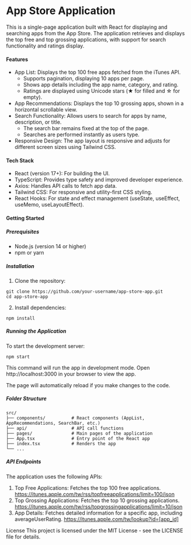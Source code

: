 # App Store Application
This is a single-page application built with React for displaying and searching apps from the App Store. The application retrieves and displays the top free and top grossing applications, with support for search functionality and ratings display.

#### Features
- App List: Displays the top 100 free apps fetched from the iTunes API.
    - Supports pagination, displaying 10 apps per page.
    - Shows app details including the app name, category, and rating.
    - Ratings are displayed using Unicode stars (★ for filled and ☆ for empty).
- App Recommendations: Displays the top 10 grossing apps, shown in a horizontal scrollable view.
- Search Functionality: Allows users to search for apps by name, description, or title.
    - The search bar remains fixed at the top of the page.
    - Searches are performed instantly as users type.
- Responsive Design: The app layout is responsive and adjusts for different screen sizes using Tailwind CSS.
#### Tech Stack
- React (version 17+): For building the UI.
- TypeScript: Provides type safety and improved developer experience.
- Axios: Handles API calls to fetch app data.
- Tailwind CSS: For responsive and utility-first CSS styling.
- React Hooks: For state and effect management (useState, useEffect, useMemo, useLayoutEffect).

#### Getting Started
##### Prerequisites
- Node.js (version 14 or higher)
- npm or yarn

##### Installation
1. Clone the repository:
```
git clone https://github.com/your-username/app-store-app.git
cd app-store-app
```

2. Install dependencies:
```
npm install
```

##### Running the Application
To start the development server:
```
npm start
```
This command will run the app in development mode. Open http://localhost:3000 in your browser to view the app.

The page will automatically reload if you make changes to the code.

##### Folder Structure
```
src/
├── components/          # React components (AppList, AppRecommendations, SearchBar, etc.)
├── api/                 # API call functions
├── pages/               # Main pages of the application
├── App.tsx              # Entry point of the React app
├── index.tsx            # Renders the app
└── ...
```
##### API Endpoints
The application uses the following APIs:

1. Top Free Applications: Fetches the top 100 free applications.
https://itunes.apple.com/tw/rss/topfreeapplications/limit=100/json
2. Top Grossing Applications: Fetches the top 10 grossing applications.
https://itunes.apple.com/tw/rss/topgrossingapplications/limit=10/json
3. App Details: Fetches detailed information for a specific app, including averageUserRating.
https://itunes.apple.com/tw/lookup?id=[app_id]

License
This project is licensed under the MIT License - see the LICENSE file for details.